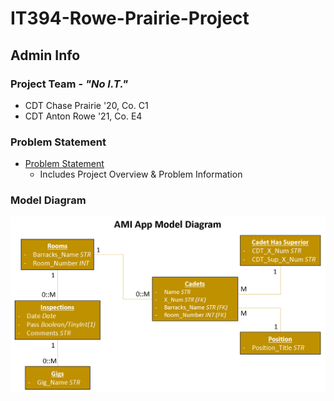 # IT394-Rowe-Prairie-Project

## Admin Info
### Project Team - *"No I.T."*
* CDT Chase Prairie '20, Co. C1
* CDT Anton Rowe '21, Co. E4

### Problem Statement
* [Problem Statement](problem.md)
  * Includes Project Overview & Problem Information

### Model Diagram
<div align="center">
 <img src="Images/Model%20Diagram.png" width="550">
 </div>
